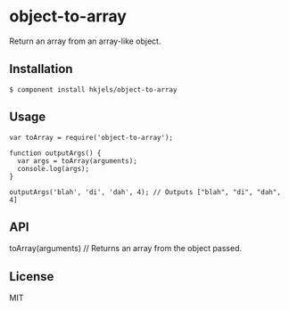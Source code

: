 # object-to-array

  Return an array from an array-like object.

## Installation

    $ component install hkjels/object-to-array

## Usage

    var toArray = require('object-to-array');

    function outputArgs() {
      var args = toArray(arguments);
      console.log(args);
    }

    outputArgs('blah', 'di', 'dah', 4); // Outputs ["blah", "di", "dah", 4]

## API

   toArray(arguments) // Returns an array from the object passed.

## License

  MIT

